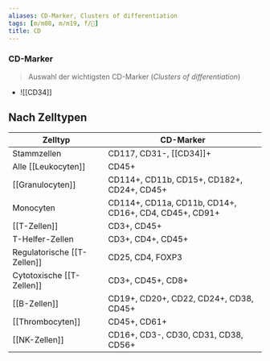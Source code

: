 ```yaml
---
aliases: CD-Marker, Clusters of differentiation
tags: [m/m08, m/m19, f/💉]
title: CD
---
```

### CD-Marker
> Auswahl der wichtigsten CD-Marker (*Clusters of differentiation*)

- ![[CD34]]



## Nach Zelltypen
Zelltyp|CD-Marker
-|-|
Stammzellen|CD117, CD31-, [[CD34]]+
Alle [[Leukocyten]]|CD45+
[[Granulocyten]]|CD114+, CD11b, CD15+, CD182+, CD24+, CD45+
Monocyten|CD114+, CD11a, CD11b, CD14+, CD16+, CD4, CD45+, CD91+
[[T-Zellen]]|CD3+, CD45+
T-Helfer-Zellen|CD3+, CD4+, CD45+
Regulatorische [[T-Zellen]]|CD25, CD4, FOXP3
Cytotoxische [[T-Zellen]]|CD3+, CD45+, CD8+
[[B-Zellen]]|CD19+, CD20+, CD22, CD24+, CD38, CD45+
[[Thrombocyten]]|CD45+, CD61+
[[NK-Zellen]]|CD16+, CD3-, CD30, CD31, CD38, CD56+
